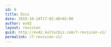 ```yaml
---
id: 8
title: Divi
date: 2019-10-24T17:02:48+02:00
author: ex42
layout: revision
guid: http://ex42.kulturbiz.com/7-revision-v1/
permalink: /7-revision-v1/
---
```

